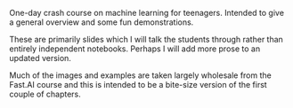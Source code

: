 One-day crash course on machine learning for teenagers. Intended to give a general overview and some fun demonstrations.

These are primarily slides which I will talk the students through rather than entirely independent notebooks. Perhaps I will add more prose to an updated version.

Much of the images and examples are taken largely wholesale from the Fast.AI course and this is intended to be a bite-size version of the first couple of chapters.

